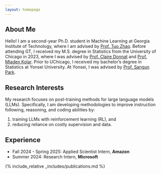 ```yaml
---
layout: homepage
---
```


## About Me

Hello! I am a second-year Ph.D. student in Machine Learning at Georgia Institute of Technology, where I am advised by [Prof. Tuo Zhao](https://www2.isye.gatech.edu/~tzhao80/). Before attending GT, I received my M.S. degree in Statistics from the University of Chicago in 2023, where I was advised by [Prof. Claire Donnat](https://donnate.github.io/) and [Prof. Mladen Kolar](https://mkolar.coffeejunkies.org/). Prior to UChicago, I received my bachelor’s degree in Statistics at Yonsei University. At Yonsei, I was advised by [Prof. Sangun Park](https://yonsei.pure.elsevier.com/en/persons/sangun-park).

## Research Interests

My research focuses on post-training methods for large language models (LLMs). Specifically, I am developing methodologies to improve instruction following, reasoning, and coding abilities by:

1. training LLMs with reinforcement learning (RL), and
2. reducing reliance on costly supervision and data.

<!-- 
- **Large Language Models**
- **Reinforcement Learning**
- **Self-Supervised Learning**
- **Nonconvex Optimization**
-->


## Experience

- Fall 2024 - Spring 2025: Applied Scientist Intern, **Amazon**
- Summer 2024: Research Intern,  **Microsoft**

<!-- ## News where I am advised by [Prof. Tuo Zhao](https://www2.isye.gatech.edu/~tzhao80/).-->

<!-- - **[Feb. 2020]** Our paper about incremental learning is accepted to CVPR 2020. -->

{% include_relative _includes/publications.md %}

<!-- {% include_relative _includes/services.md %} -->
